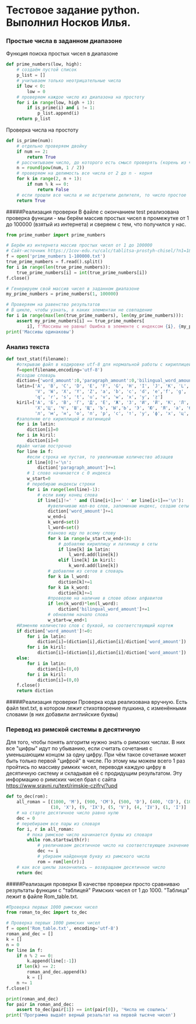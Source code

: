 # Тестовое задание python. Выполнил Носков Илья.
### Простые числа в заданном диапазоне
Функция поиска простых чисел в диапазоне
```python
def prime_numbers(low, high):
    # создаём пустой список
    p_list = []
    # учитываем только неотрицательные числа
    if low < 0:
        low = 0
    # проверяем каждое число из диапазона на простоту
    for i in range(low, high + 1):
        if is_prime(i) and i != 1:
            p_list.append(i)
    return p_list

```
Проверка числа на простоту
```python
def is_prime(num):
    # отдельно проверяем двойку
    if num == 2:
        return True
    # рассчитываем число, до которого есть смысл проверять (корень из числа)
    n = round(pow(num, 1 / 2))
    # проверяем на делимость все числа от 2 до n - корня
    for k in range(2, n + 1):
        if num % k == 0:
            return False
    # если прошли все числа и не встретили делителя, то число простое
    return True
```

#####Реализация проверки
В файле с окончанием test реализована проверка функции - мы берём массив простых чисел в промежутке от 1 до 100000 (взятый из интернета) и сверяем с тем, что получился у нас. 
``` python
from prime_number import prime_numbers

# Берём из интернета массив простых чисел от 1 до 100000
# Сайт-источник https://1cov-edu.ru/calc/tablitsa-prostyh-chisel/?n1=1&n2=100000&separator=%20
f = open('prime_numbers 1-100000.txt')
true_prime_numbers = f.read().split()
for i in range(len(true_prime_numbers)):
    true_prime_numbers[i] = int(true_prime_numbers[i])
f.close()

# Генерируем свой массив чисел в заданном диапазоне
my_prime_numbers = prime_numbers(1, 100000)

# Проверяем на равенство результатов
# В цикле, чтобы узнать, в каких элементаи не совпадение
for i in range(max(len(true_prime_numbers), len(my_prime_numbers))):
    assert my_prime_numbers[i] == true_prime_numbers[
        i], f'Массивы не равны! Ошибка в элементе с индексом {i}, {my_prime_numbers[i]} != {true_prime_numbers[i]}'
print('Массивы одинаковы')
```

### Анализ текста
```python
def text_stat(filename):
    #открываю файл в кодировке utf-8 для нормальной работы с кириллицей
    f=open(filename,encoding='utf-8')
    #создаю словарь
    diction={'word_amount':0,'paragraph_amount':0,'bilingual_word_amount':0}
    latin=['A', 'B', 'C', 'D', 'E', 'F', 'G', 'H', 'I', 'J', 'K', 'L', 'M', 'N', 'O', 'P', 'Q', 'R', 'S', 'T', 'U',
           'V', 'W', 'X', 'Y', 'Z', 'a', 'b', 'c', 'd', 'e','f', 'g', 'h', 'i', 'j', 'k', 'l', 'm', 'n', 'o', 'p',
           'q', 'r', 's', 't', 'u', 'v', 'w', 'x', 'y', 'z']
    kiril=['А', 'Б', 'В', 'Г', 'Д', 'Е', 'Ж', 'З', 'И', 'Й', 'К', 'Л', 'М', 'Н', 'О', 'П', 'Р', 'С', 'Т', 'У', 'Ф',
           'Х','Ц', 'Ч', 'Ш', 'Щ', 'Ъ', 'Ы','Ь', 'Э', 'Ю', 'Я', 'а', 'б', 'в', 'г', 'д', 'е', 'ж', 'з', 'и', 'й', 'к',
           'л', 'м', 'н', 'о', 'п', 'р', 'с', 'т', 'у', 'ф', 'х', 'ц', 'ч', 'ш', 'щ', 'ъ', 'ы', 'ь', 'э', 'ю', 'я', 'ё', 'Ё']
    #заполняю его кириллицей и латиницей
    for i in latin:
        diction[i]=0
    for i in kiril:
        diction[i]=0
    #файл читаю построчно
    for line in f:
        #если строка не пустая, то увеличиваю количество абзацев
        if line[0]!='\n':
            diction['paragraph_amount']+=1
        # 1 слово начинается с 0 индекса
        w_start=0
        # перебираю индексы строки
        for i in range(len(line)-1):
            # если вижу конец слова
            if line[i]!=' ' and (line[i+1]==' ' or line[i+1]=='\n'):
                #увеличиваю кол-во слов, запоминаю индекс, создаю сеты для кириллицы и латиницы
                diction['word_amount']+=1
                w_end=i
                k_word=set()
                l_word=set()
                #заново иду по всему слову
                for k in range(w_start,w_end+1):
                    # добавляю кириллицу и латиницу в сеты
                    if line[k] in latin:
                        l_word.add(line[k])
                    elif line[k] in kiril:
                        k_word.add(line[k])
                # добавляю из сетов в словарь
                for k in l_word:
                    diction[k]+=1
                for k in k_word:
                    diction[k]+=1
                #проверяю на наличие в слове обоих алфавитов
                if len(k_word)*len(l_word):
                    diction['bilingual_word_amount']+=1
                # обновляю начало слова
                w_start=w_end+1
    #Изменяю количество слов с буквой, на соответствующий кортеж
    if diction['word_amount']!=0:
        for i in latin:
            diction[i]=(diction[i],diction[i]/diction['word_amount'])
        for i in kiril:
            diction[i]=(diction[i],diction[i]/diction['word_amount'])
    else:
        for i in latin:
            diction[i]=(0,0)
        for i in kiril:
            diction[i]=(0,0)
    f.close()
    return diction
```

#####Реализация проверки
Проверка кода реализована вручную. Есть файл text.txt, в котором лежит стихотворение пушкина, с изменёнными словами (в них добавили английские буквы)

### Перевод из римской системы в десятичную
Для того, чтобы понять алгоритм нужно знать о римских числах. В них все "цифры" идут по убыванию, если считать сочетания с уменьшающим концом за одну цифру. При чём такое сочетание может быть только первой "цифрой" в числе. По этому мы можем всего 1 раз пройтись по массиву римких чисел, переводя каждую цифру в десятичную систему и складывая её с продидущим результатом. Эту информацию о римских чисел брал с сайта https://www.sravni.ru/text/rimskie-czifry/?upd
```python
def to_dec(rom):
    all_roman = [(1000, 'M'), (900, 'CM'), (500, 'D'), (400, 'CD'), (100, 'C'), (90, 'XC'), (50, 'L'), (40, 'XL'),
                 (10, 'X'), (9, 'IX'), (5, 'V'), (4, 'IV'), (1, 'I')]
    # на старте десятичное число равно нулю
    dec = 0
    # перебираем все пары из словаря
    for i, r in all_roman:
        # пока римское число начинается буквы из словаря
        while rom.startswith(r):
            # увеличиваем десятичное число на соответствующее значение из словаря
            dec += i
            # убираем найденную букву из римского числа
            rom = rom[len(r):]
    # как все циклы закончились — возвращаем десятичное число
    return dec
```

#####Реализация проверки
В качестве проверки просто сравниваю результаты функции с "таблицей" Римских чисел от 1 до 1000. "Таблица" лежит в файле Rom_table.txt.
```python
#Проверка первых 1000 римских чисел
from roman_to_dec import to_dec

# Проверка первых 1000 римских чисел
f = open('Rom_table.txt', encoding='utf-8')
roman_and_dec = []
k = []
n = 0
for line in f:
    if n % 2 == 0:
        k.append(line[:-1])
    if len(k) == 2:
        roman_and_dec.append(k)
        k = []
    n += 1
f.close()

print(roman_and_dec)
for pair in roman_and_dec:
    assert to_dec(pair[1]) == int(pair[0]), 'Числа не сошлись'
print('Программа выдаёт верный резальтат на первой тысяче чисел')

```
